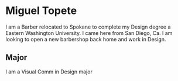 # Miguel Topete

I am a Barber relocated to Spokane to complete my Design degree a Eastern Washington University.  I came here from San Diego, Ca. I am looking to open a new barbershop back home and work in Design.

## Major
I am a Visual Comm in Design major
